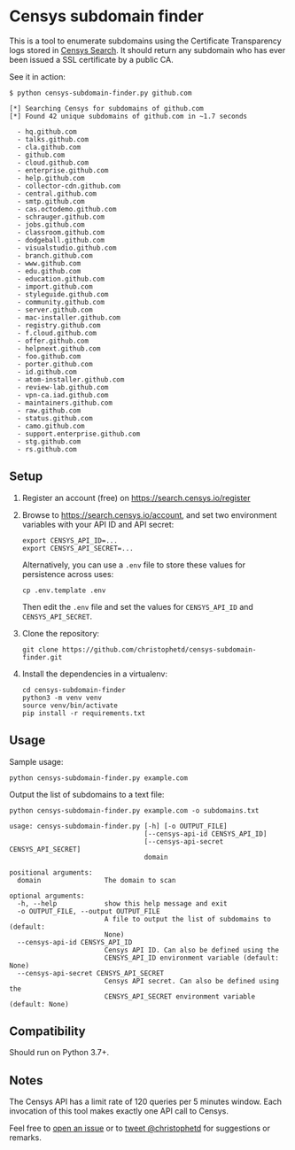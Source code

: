 # Censys subdomain finder

This is a tool to enumerate subdomains using the Certificate Transparency logs stored in [Censys Search](https://search.censys.io). It should return any subdomain who has ever been issued a SSL certificate by a public CA.

See it in action:

```shell
$ python censys-subdomain-finder.py github.com

[*] Searching Censys for subdomains of github.com
[*] Found 42 unique subdomains of github.com in ~1.7 seconds

  - hq.github.com
  - talks.github.com
  - cla.github.com
  - github.com
  - cloud.github.com
  - enterprise.github.com
  - help.github.com
  - collector-cdn.github.com
  - central.github.com
  - smtp.github.com
  - cas.octodemo.github.com
  - schrauger.github.com
  - jobs.github.com
  - classroom.github.com
  - dodgeball.github.com
  - visualstudio.github.com
  - branch.github.com
  - www.github.com
  - edu.github.com
  - education.github.com
  - import.github.com
  - styleguide.github.com
  - community.github.com
  - server.github.com
  - mac-installer.github.com
  - registry.github.com
  - f.cloud.github.com
  - offer.github.com
  - helpnext.github.com
  - foo.github.com
  - porter.github.com
  - id.github.com
  - atom-installer.github.com
  - review-lab.github.com
  - vpn-ca.iad.github.com
  - maintainers.github.com
  - raw.github.com
  - status.github.com
  - camo.github.com
  - support.enterprise.github.com
  - stg.github.com
  - rs.github.com

```

## Setup

1. Register an account (free) on <https://search.censys.io/register>
2. Browse to <https://search.censys.io/account>, and set two environment variables with your API ID and API secret:

    ```shell
    export CENSYS_API_ID=...
    export CENSYS_API_SECRET=...
    ```

    Alternatively, you can use a `.env` file to store these values for persistence across uses:

    ```shell
    cp .env.template .env
    ```

    Then edit the `.env` file and set the values for `CENSYS_API_ID` and `CENSYS_API_SECRET`.

3. Clone the repository:

    ```shell
    git clone https://github.com/christophetd/censys-subdomain-finder.git
    ```

4. Install the dependencies in a virtualenv:

    ```shell
    cd censys-subdomain-finder
    python3 -m venv venv
    source venv/bin/activate
    pip install -r requirements.txt
    ```

## Usage

Sample usage:

```shell
python censys-subdomain-finder.py example.com
```

Output the list of subdomains to a text file:

```shell
python censys-subdomain-finder.py example.com -o subdomains.txt
```

```shell
usage: censys-subdomain-finder.py [-h] [-o OUTPUT_FILE]
                                  [--censys-api-id CENSYS_API_ID]
                                  [--censys-api-secret CENSYS_API_SECRET]
                                  domain

positional arguments:
  domain                The domain to scan

optional arguments:
  -h, --help            show this help message and exit
  -o OUTPUT_FILE, --output OUTPUT_FILE
                        A file to output the list of subdomains to (default:
                        None)
  --censys-api-id CENSYS_API_ID
                        Censys API ID. Can also be defined using the
                        CENSYS_API_ID environment variable (default: None)
  --censys-api-secret CENSYS_API_SECRET
                        Censys API secret. Can also be defined using the
                        CENSYS_API_SECRET environment variable (default: None)
```

## Compatibility

Should run on Python 3.7+.

## Notes

The Censys API has a limit rate of 120 queries per 5 minutes window. Each invocation of this tool makes exactly one API call to Censys.

Feel free to [open an issue](https://github.com/christophetd/censys-subdomain-finder/issues/new) or to [tweet @christophetd](https://twitter.com/christophetd/) for suggestions or remarks.

